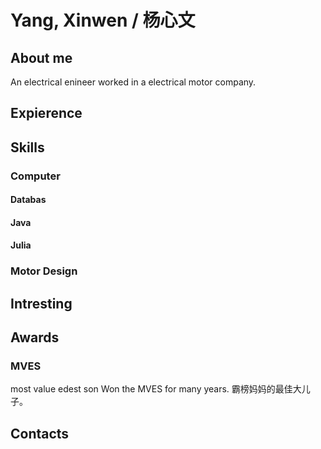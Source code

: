 # Yang, Xinwen  / 杨心文

## About me
An electrical enineer worked in a electrical motor company.

## Expierence

## Skills
### Computer
#### Databas
#### Java
#### Julia

### Motor Design


## Intresting

## Awards
### MVES
most value edest son
Won the MVES for many years.
霸榜妈妈的最佳大儿子。


## Contacts

